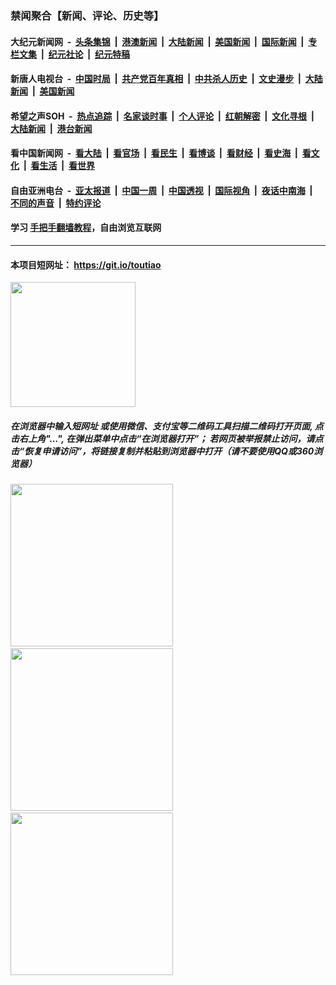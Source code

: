 ### 禁闻聚合【新闻、评论、历史等】

#### 大纪元新闻网 &nbsp;-&nbsp; [头条集锦](indexes/E头条集锦.md?t=02170522) &nbsp;|&nbsp; [港澳新闻](indexes/E港澳新闻.md?t=02170522)  &nbsp;|&nbsp; [大陆新闻](indexes/E大陆新闻.md?t=02170522) &nbsp;|&nbsp; [美国新闻](indexes/E美国新闻.md?t=02170522) &nbsp;|&nbsp; [国际新闻](indexes/E国际新闻.md?t=02170522) &nbsp;|&nbsp; [专栏文集](indexes/E专栏文集.md?t=02170522) &nbsp;|&nbsp; [纪元社论](indexes/E纪元社论.md?t=02170522) &nbsp;|&nbsp; [纪元特稿](indexes/E纪元特稿.md?t=02170522) 

#### 新唐人电视台 &nbsp;-&nbsp; [中国时局](indexes/N中国时局.md?t=02170522) &nbsp;|&nbsp; [共产党百年真相](indexes/N共产党百年真相.md?t=02170522) &nbsp;|&nbsp; [中共杀人历史](indexes/N中共杀人历史.md?t=02170522) &nbsp;|&nbsp; [文史漫步](indexes/N文史漫步.md?t=02170522) &nbsp;|&nbsp; [大陆新闻](indexes/N大陆新闻.md?t=02170522) &nbsp;|&nbsp; [美国新闻](indexes/N美国新闻.md?t=02170522)

#### 希望之声SOH &nbsp;-&nbsp; [热点追踪](indexes/H热点追踪.md?t=02170522) &nbsp;|&nbsp; [名家谈时事](indexes/H名家谈时事.md?t=02170522) &nbsp;|&nbsp; [个人评论](indexes/H个人评论.md?t=02170522)  &nbsp;|&nbsp; [红朝解密](indexes/H红朝解密.md?t=02170522) &nbsp;|&nbsp; [文化寻根](indexes/H文化寻根.md?t=02170522) &nbsp;|&nbsp; [大陆新闻](indexes/H大陆新闻.md?t=02170522) &nbsp;|&nbsp; [港台新闻](indexes/H港台新闻.md?t=02170522)

#### 看中国新闻网 &nbsp;-&nbsp; [看大陆](indexes/S看大陆.md?t=02170522) &nbsp;|&nbsp; [看官场](indexes/S看官场.md?t=02170522) &nbsp;|&nbsp; [看民生](indexes/S看民生.md?t=02170522)  &nbsp;|&nbsp; [看博谈](indexes/S看博谈.md?t=02170522) &nbsp;|&nbsp; [看财经](indexes/S看财经.md?t=02170522) &nbsp;|&nbsp; [看史海](indexes/S看史海.md?t=02170522) &nbsp;|&nbsp; [看文化](indexes/S看文化.md?t=02170522) &nbsp;|&nbsp; [看生活](indexes/S看生活.md?t=02170522) &nbsp;|&nbsp; [看世界](indexes/S看世界.md?t=02170522)

#### 自由亚洲电台 &nbsp;-&nbsp; [亚太报道](indexes/R亚太报道.md?t=02170522) &nbsp;|&nbsp; [中国一周](indexes/R中国一周.md?t=02170522) &nbsp;|&nbsp; [中国透视](indexes/R中国透视.md?t=02170522)  &nbsp;|&nbsp; [国际视角](indexes/R国际视角.md?t=02170522) &nbsp;|&nbsp; [夜话中南海](indexes/R夜话中南海.md?t=02170522) &nbsp;|&nbsp; [不同的声音](indexes/R不同的声音.md?t=02170522) &nbsp;|&nbsp; [特约评论](indexes/R特约评论.md?t=02170522)

#### 学习 [手把手翻墙教程](https://github.com/gfw-breaker/guides/wiki)，自由浏览互联网

----

#### 本项目短网址： https://git.io/toutiao
<img src="https://raw.githubusercontent.com/gfw-breaker/banned-news/master/scripts/img/qr.png" width="200px"/>  

##### 在浏览器中输入短网址 或使用微信、支付宝等二维码工具扫描二维码打开页面, 点击右上角"...", 在弹出菜单中点击“在浏览器打开”； 若网页被举报禁止访问，请点击“恢复申请访问”，将链接复制并粘贴到浏览器中打开（请不要使用QQ或360浏览器）

<img src="https://raw.githubusercontent.com/gfw-breaker/banned-news/master/scripts/img/1.png" width="260px"/> &nbsp; <img src="https://raw.githubusercontent.com/gfw-breaker/banned-news/master/scripts/img/2.png" width="260px"/> &nbsp; <img src="https://raw.githubusercontent.com/gfw-breaker/banned-news/master/scripts/img/3.png" width="260px"/>
